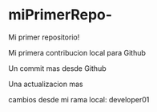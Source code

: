 # miPrimerRepo-

Mi primer repositorio!

Mi primera contribucion local para Github

Un commit mas desde Github

Una actualizacion mas

cambios desde mi rama local: developer01
